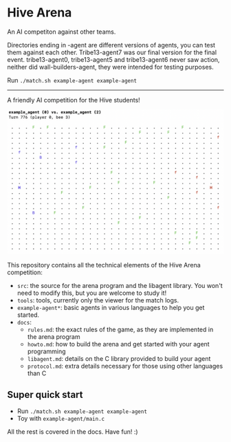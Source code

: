 Hive Arena
==========

An AI competiton against other teams.

Directories ending in -agent are different versions of agents, you can test them against each other. Tribe13-agent7 was our final version for the final event. tribe13-agent0, tribe13-agent5 and tribe13-agent6 never saw action, neither did wall-builders-agent, they were intended for testing purposes.

Run `./match.sh example-agent example-agent`

----------

A friendly AI competition for the Hive students!

![Viewer screenshot](viewer-screenshot.png)

This repository contains all the technical elements of the Hive Arena competition:

- `src`: the source for the arena program and the libagent library. You won't need to modify this, but you are welcome to study it!
- `tools`: tools, currently only the viewer for the match logs.
- `example-agent*`: basic agents in various languages to help you get started.
- `docs`:
    - `rules.md`: the exact rules of the game, as they are implemented in the arena program
    - `howto.md`: how to build the arena and get started with your agent programming
    - `libagent.md`: details on the C library provided to build your agent
    - `protocol.md`: extra details necessary for those using other languages than C

Super quick start
-----------------

- Run `./match.sh example-agent example-agent`
- Toy with `example-agent/main.c`

All the rest is covered in the docs. Have fun! :)
